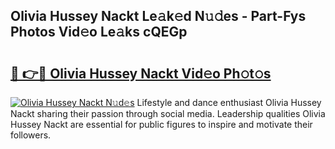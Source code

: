 ## Olivia Hussey Nackt Le𝚊k𝚎d N𝚞𝚍es - Part-Fys Photos Vid𝚎o Le𝚊ks cQEGp

# <h2><a href="http://fb1r3gm.evod.top/?m=Olivia+Hussey+Nackt">🔗 👉🔴 Olivia Hussey Nackt Vid𝚎o Ph𝚘t𝚘s</a></h2>

[![Olivia Hussey Nackt N𝚞d𝚎s](https://i.imgur.com/8V9OHl7.gif)](http://fb1r3gm.evod.top/?m=Olivia+Hussey+Nackt)
Lifestyle and dance enthusiast Olivia Hussey Nackt sharing their passion through social media. Leadership qualities Olivia Hussey Nackt are essential for public figures to inspire and motivate their followers. 
